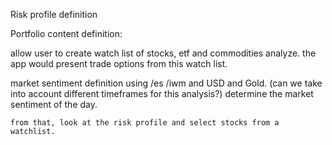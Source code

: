 

Risk profile definition



Portfolio content definition: 



allow user to create watch list of stocks, etf and commodities analyze.
the app would present trade options from this watch list.



market sentiment definition
    using /es /iwm and USD and Gold. 
    (can we take into account different timeframes for this analysis?)
    determine the market sentiment of the day.


    from that, look at the risk profile and select stocks from a watchlist.

 


